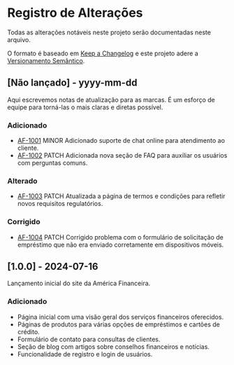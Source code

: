 # Registro de Alterações
Todas as alterações notáveis neste projeto serão documentadas neste arquivo.

O formato é baseado em [Keep a Changelog](http://keepachangelog.com/)
e este projeto adere a [Versionamento Semântico](http://semver.org/).

## [Não lançado] - yyyy-mm-dd

Aqui escrevemos notas de atualização para as marcas. É um esforço de equipe para torná-las
o mais claras e diretas possível.

### Adicionado
- [AF-1001](http://tickets.americafinanceira.com/browse/AF-1001)
  MINOR Adicionado suporte de chat online para atendimento ao cliente.
- [AF-1002](http://tickets.americafinanceira.com/browse/AF-1002)
  PATCH Adicionada nova seção de FAQ para auxiliar os usuários com perguntas comuns.

### Alterado
- [AF-1003](http://tickets.americafinanceira.com/browse/AF-1003)
  PATCH Atualizada a página de termos e condições para refletir novos requisitos regulatórios.

### Corrigido
- [AF-1004](http://tickets.americafinanceira.com/browse/AF-1004)
  PATCH Corrigido problema com o formulário de solicitação de empréstimo que não era enviado corretamente em dispositivos móveis.

## [1.0.0] - 2024-07-16

Lançamento inicial do site da América Financeira.

### Adicionado
- Página inicial com uma visão geral dos serviços financeiros oferecidos.
- Páginas de produtos para várias opções de empréstimos e cartões de crédito.
- Formulário de contato para consultas de clientes.
- Seção de blog com artigos sobre conselhos financeiros e notícias.
- Funcionalidade de registro e login de usuários.
